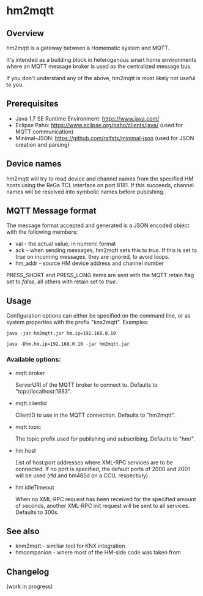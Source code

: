 hm2mqtt
=======

Overview
--------

hm2mqtt is a gateway between a Homematic system and MQTT. 

It's intended as a building block in heterogenous smart home environments where an MQTT message broker is used as the centralized message bus.

If you don't understand any of the above, hm2mqtt is most likely not useful to you.


Prerequisites
-------------

* Java 1.7 SE Runtime Environment: https://www.java.com/
* Eclipse Paho: https://www.eclipse.org/paho/clients/java/ (used for MQTT communication)
* Minimal-JSON: https://github.com/ralfstx/minimal-json (used for JSON creation and parsing)


Device names
------------
hm2mqtt will try to read device and channel names from the specified HM hosts using the ReGa TCL interface
on port 8181. If this succeeds, channel names will be resolved into symbolic names before publishing.


MQTT Message format
--------------------

The message format accepted and generated is a JSON encoded object with the following members:

* val - the actual value, in numeric format
* ack - when sending messages, hm2mqtt sets this to _true_. If this is set to _true_ on incoming messages, they
  are ignored, to avoid loops.
* hm_addr - source HM device address and channel number
 
PRESS\_SHORT and PRESS\_LONG items are sent with the MQTT retain flag set to _false_, all others with retain set to _true_.

Usage
-----

Configuration options can either be specified on the command line, or as system properties with the prefix "knx2mqtt".
Examples:

    java -jar hm2mqtt.jar hm.ip=192.168.0.10
    
    java -Dhm.hm.ip=192.168.0.10 -jar hm2mqtt.jar
    
### Available options:    

- mqtt.broker

  ServerURI of the MQTT broker to connect to. Defaults to "tcp://localhost:1883".
  
- mqtt.clientid

  ClientID to use in the MQTT connection. Defaults to "hm2mqtt".
  
- mqtt.topic

  The topic prefix used for publishing and subscribing. Defaults to "hm/".

- hm.host

  List of host:port addresses where XML-RPC services are to be connected. If no port is specified,
  the default ports of 2000 and 2001 will be used (rfd and hm485d on a CCU, respectivly)

- hm.idleTimeout

  When no XML-RPC request has been received for the specified amount of seconds, another XML-RPC init
  request will be sent to all services. Defaults to 300s.
  
  
See also
--------
- knm2mqtt - similiar tool for KNX integration 
- hmcompanion - where most of the HM-side code was taken from

Changelog
---------
(work in progress)
 